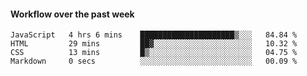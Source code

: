 #### Workflow over the past week

<!--START_SECTION:waka-->

```text
JavaScript   4 hrs 6 mins    █████████████████████▒░░░   84.84 %
HTML         29 mins         ██▓░░░░░░░░░░░░░░░░░░░░░░   10.32 %
CSS          13 mins         █▒░░░░░░░░░░░░░░░░░░░░░░░   04.75 %
Markdown     0 secs          ░░░░░░░░░░░░░░░░░░░░░░░░░   00.09 %
```

<!--END_SECTION:waka-->
